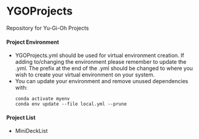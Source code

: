 # YGOProjects
Repository for Yu-Gi-Oh Projects

#### **Project Environment**
 - YGOProjects.yml should be used for virtual environment creation. If adding to/changing the environment please remember to update the .yml. The prefix at the end of the .yml should be changed to where you wish to create your virtual environment on your system.
 - You can update your environment and remove unused dependencies with:
    ```
    conda activate myenv
    conda env update --file local.yml --prune
    ```

#### **Project List**
- MiniDeckList

